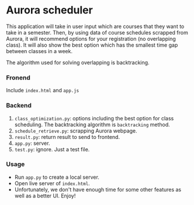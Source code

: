 # Aurora scheduler

This application will take in user input which are courses that they want to take in a semester. Then, by using data of course schedules scrapped from Aurora, it will recommend options for your registration (no overlapping class). It will also show the best option which has the smallest time gap between classes in a week. 

The algorithm used for solving overlapping is backtracking.

### Fronend

Include `index.html` and `app.js`

### Backend

1. `class_optimization.py`: options including the best option for class scheduling. The backtracking algorithm is `backtracking` method.
2. `schedule_retrieve.py`: scrapping Aurora webpage.
3. `result.py`: return result to send to frontend.
4. `app.py`: server.
5. `test.py`: ignore. Just a test file.

### Usage

* Run `app.py` to create a local server.
* Open live server of `index.html`.
* Unfortunately, we don't have enough time for some other features as well as a better UI. Enjoy!